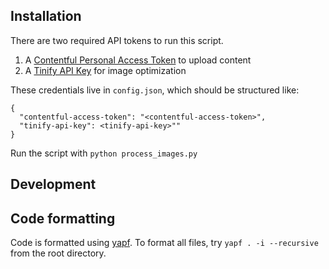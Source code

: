 ## Installation

There are two required API tokens to run this script.

1. A [Contentful Personal Access Token](https://www.contentful.com/help/personal-access-tokens/) to upload content
2. A [Tinify API Key](https://tinypng.com/developers) for image optimization

These credentials live in `config.json`, which should be structured like:

```
{
  "contentful-access-token": "<contentful-access-token>",
  "tinify-api-key": <tinify-api-key>""
}

```

Run the script with `python process_images.py`

## Development

## Code formatting

Code is formatted using [yapf](https://github.com/google/yapf).
To format all files, try `yapf . -i --recursive` from the root directory.
